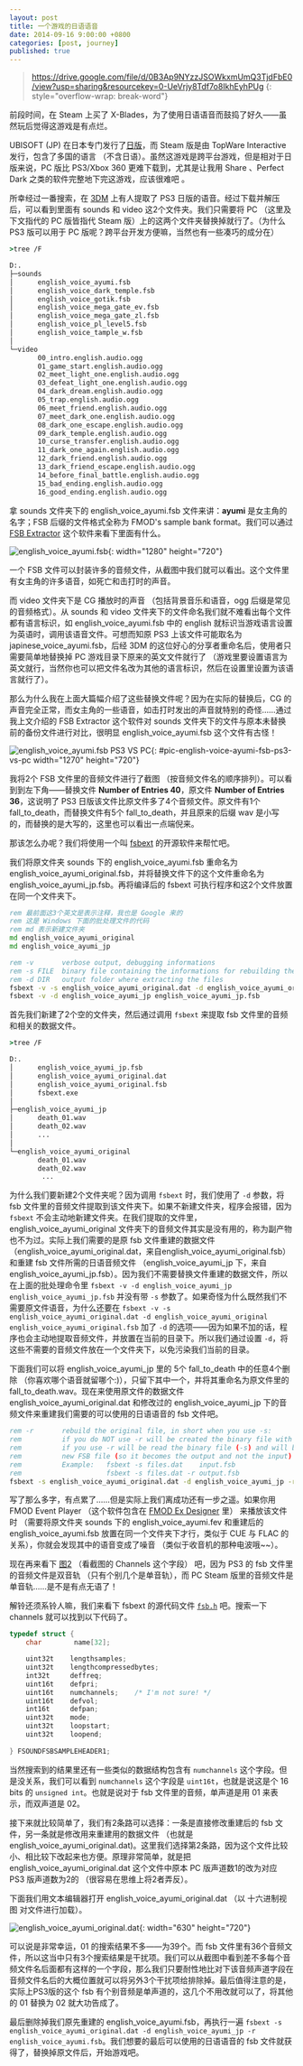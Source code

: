 ```yaml
---
layout: post
title: 一个游戏的日语语音
date: 2014-09-16 9:00:00 +0800
categories: [post, journey]
published: true
---
```


> https://drive.google.com/file/d/0B3Ap9NYzzJSOWkxmUmQ3TjdFbE0/view?usp=sharing&resourcekey=0-UeVrjy8Tdf7o8IkhEyhPUg
{: style="overflow-wrap: break-word"}

前段时间，在 Steam 上买了 X-Blades，为了使用日语语音而鼓捣了好久——虽然玩后觉得这游戏是有点烂。

UBISOFT (JP) 在日本专门发行了[日版](https://www.ubisoft.co.jp/xblades/)，而 Steam 版是由 TopWare Interactive 发行，包含了多国的语言 （不含日语）。虽然这游戏是跨平台游戏，但是相对于日版来说，PC 版比 PS3/Xbox 360 更难下载到，尤其是让我用 Share 、Perfect Dark 之类的软件完整地下完这游戏，应该很难吧 。

所幸经过一番搜索，在 [3DM](https://bbs.3dmgame.com/thread-3034762-1-1.html) 上有人提取了 PS3 日版的语音。经过下载并解压后，可以看到里面有 sounds 和 video 这2个文件夹。我们只需要将 PC （这里及下文指代的 PC 版皆指代 Steam 版）上的这两个文件夹替换掉就行了。（为什么 PS3 版可以用于 PC 版呢？跨平台开发方便嘛，当然也有一些凑巧的成分在）

```cmd
>tree /F

D:.
├─sounds
│      english_voice_ayumi.fsb
│      english_voice_dark_temple.fsb
│      english_voice_gotik.fsb
│      english_voice_mega_gate_ev.fsb
│      english_voice_mega_gate_zl.fsb
│      english_voice_pl_level5.fsb
│      english_voice_tample_w.fsb
│
└─video
       00_intro.english.audio.ogg
       01_game_start.english.audio.ogg
       02_meet_light_one.english.audio.ogg
       03_defeat_light_one.english.audio.ogg
       04_dark_dream.english.audio.ogg
       05_trap.english.audio.ogg
       06_meet_friend.english.audio.ogg
       07_meet_dark_one.english.audio.ogg
       08_dark_one_escape.english.audio.ogg
       09_dark_temple.english.audio.ogg
       10_curse_transfer.english.audio.ogg
       11_dark_one_again.english.audio.ogg
       12_dark_friend.english.audio.ogg
       13_dark_friend_escape.english.audio.ogg
       14_before_final_battle.english.audio.ogg
       15_bad_ending.english.audio.ogg
       16_good_ending.english.audio.ogg
```

拿 sounds 文件夹下的 english_voice_ayumi.fsb 文件来讲：**ayumi** 是女主角的名字；FSB 后缀的文件格式全称为 FMOD's sample bank format。我们可以通过 [FSB Extractor](http://aezay.dk/aezay/fsbextractor/) 这个软件来看下里面有什么。

![english_voice_ayumi.fsb](/assets/images/x_blades_japanese_voices/english-voice-ayumi-fsb.png){: width="1280" height="720"}

一个 FSB 文件可以封装许多的音频文件，从截图中我们就可以看出。这个文件里有女主角的许多语音，如死亡和击打时的声音。

而 video 文件夹下是 CG 播放时的声音 （包括背景音乐和语音，ogg 后缀是常见的音频格式）。从 sounds 和 video 文件夹下的文件命名我们就不难看出每个文件都有语言标识，如 english_voice_ayumi.fsb 中的 english 就标识当游戏语言设置为英语时，调用该语音文件。可想而知原 PS3 上该文件可能取名为 japinese_voice_ayumi.fsb，后经 3DM 的这位好心的分享者重命名后，使用者只需要简单地替换掉 PC 游戏目录下原来的英文文件就行了 （游戏里要设置语言为英文就行，当然你也可以把文件名改为其他的语言标识，然后在设置里设置为该语言就行了）。

那么为什么我在上面大篇幅介绍了这些替换文件呢？因为在实际的替换后，CG 的声音完全正常，而女主角的一些语音，如击打时发出的声音就特别的奇怪……通过我上文介绍的 FSB Extractor 这个软件对 sounds 文件夹下的文件与原本未替换前的备份文件进行对比，很明显 english_voice_ayumi.fsb 这个文件有古怪！

![english_voice_ayumi.fsb PS3 VS PC](/assets/images/x_blades_japanese_voices/english-voice-ayumi-fsb-ps3-vs-pc.png){: #pic-english-voice-ayumi-fsb-ps3-vs-pc width="1270" height="720"}

我将2个 FSB 文件里的音频文件进行了截图 （按音频文件名的顺序排列）。可以看到到左下角——替换文件 **Number of Entries 40**，原文件 **Number of Entries 36**，这说明了 PS3 日版该文件比原文件多了4个音频文件。原文件有1个 fall_to_death，而替换文件有5个 fall_to_death，并且原来的后缀 wav 是小写的，而替换的是大写的，这里也可以看出一点端倪来。

那该怎么办呢？我们将使用一个叫 [fsbext](https://github.com/gdawg/fsbext) 的开源软件来帮忙吧。

我们将原文件夹 sounds 下的 english_voice_ayumi.fsb 重命名为 english_voice_ayumi_original.fsb，并将替换文件下的这个文件重命名为 english_voice_ayumi_jp.fsb。再将编译后的 fsbext 可执行程序和这2个文件放置在同一个文件夹下。

```bat
rem 最前面这3个英文是表示注释，我也是 Google 来的
rem 这是 Windows 下面的批处理文件的代码
rem md 表示新建文件夹
md english_voice_ayumi_original
md english_voice_ayumi_jp

rem -v       verbose output, debugging informations
rem -s FILE  binary file containing the informations for rebuilding the FSB file
rem -d DIR   output folder where extracting the files
fsbext -v -s english_voice_ayumi_original.dat -d english_voice_ayumi_original english_voice_ayumi_original.fsb
fsbext -v -d english_voice_ayumi_jp english_voice_ayumi_jp.fsb
```

首先我们新建了2个空的文件夹，然后通过调用 `fsbext` 来提取 fsb 文件里的音频和相关的数据文件。

```cmd
>tree /F

D:.
│      english_voice_ayumi_jp.fsb
│      english_voice_ayumi_original.dat
│      english_voice_ayumi_original.fsb
│      fsbext.exe
│
├─english_voice_ayumi_jp
│      death_01.wav
│      death_02.wav
│      ...
│
└─english_voice_ayumi_original
       death_01.wav
       death_02.wav
        ...
```

为什么我们要新建2个文件夹呢？因为调用 `fsbext` 时，我们使用了 `-d` 参数，将 fsb 文件里的音频文件提取到该文件夹下。如果不新建文件夹，程序会报错，因为 `fsbext` 不会主动地新建文件夹。在我们提取的文件里，english_voice_ayumi_original 文件夹下的音频文件其实是没有用的，称为副产物也不为过。实际上我们需要的是原 fsb 文件重建的数据文件 （english_voice_ayumi_original.dat，来自english_voice_ayumi_original.fsb）和重建 fsb 文件所需的日语音频文件  	（english_voice_ayumi_jp 下，来自english_voice_ayumi_jp.fsb）。因为我们不需要替换文件重建的数据文件，所以在上面的批处理命令里 `fsbext -v -d english_voice_ayumi_jp english_voice_ayumi_jp.fsb` 并没有带 `-s` 参数了。如果奇怪为什么既然我们不需要原文件语音，为什么还要在 `fsbext -v -s english_voice_ayumi_original.dat -d english_voice_ayumi_original english_voice_ayumi_original.fsb` 加了 `-d` 的选项——因为如果不加的话，程序也会主动地提取音频文件，并放置在当前的目录下。所以我们通过设置 `-d`，将这些不需要的音频文件放在一个文件夹下，以免污染我们当前的目录。

下面我们可以将 english_voice_ayumi_jp 里的 5个 fall_to_death 中的任意4个删除 （你喜欢哪个语音就留哪个:)），只留下其中一个，并将其重命名为原文件里的 fall_to_death.wav。现在来使用原文件的数据文件 english_voice_ayumi_original.dat 和修改过的 english_voice_ayumi_jp 下的音频文件来重建我们需要的可以使用的日语语音的 fsb 文件吧。

```bat
rem -r       rebuild the original file, in short when you use -s:
rem          if you do NOT use -r will be created the binary file with the info
rem          if you use -r will be read the binary file (-s) and will be created a
rem          new FSB file (so it becomes the output and not the input)
rem          Example:   fsbext -s files.dat    input.fsb
rem                     fsbext -s files.dat -r output.fsb
fsbext -s english_voice_ayumi_original.dat -d english_voice_ayumi_jp -r english_voice_ayumi.fsb
```

写了那么多字，有点累了……但是实际上我们离成功还有一步之遥。如果你用 FMOD Event Player （这个软件包含在 [FMOD Ex Designer](https://www.fmod.org/download/) 里） 来播放该文件时 （需要将原文件夹 sounds 下的 english_voice_ayumi.fev 和重建后的 english_voice_ayumi.fsb 放置在同一个文件夹下才行，类似于 CUE 与 FLAC 的关系），你就会发现其中的语音变成了噪音 （类似于收音机的那种电波哦~~）。

现在再来看下 [图2](#pic-english-voice-ayumi-fsb-ps3-vs-pc) （看截图的 Channels 这个字段） 吧，因为 PS3 的 fsb 文件里的音频文件是双音轨 （只有个别几个是单音轨），而 PC Steam 版里的音频文件是单音轨……是不是有点无语了！

解铃还须系铃人嘛，我们来看下 fsbext 的源代码文件 [`fsb.h`](https://github.com/gdawg/fsbext/blob/master/src/fsb.h) 吧。搜索一下 channels 就可以找到以下代码了。

```c
typedef struct {
    char        name[32];

    uint32t    lengthsamples;
    uint32t    lengthcompressedbytes;
    int32t     deffreq;
    uint16t    defpri;
    uint16t    numchannels;    /* I'm not sure! */
    uint16t    defvol;
    int16t     defpan;
    uint32t    mode;
    uint32t    loopstart;
    uint32t    loopend;
   
} FSOUNDFSBSAMPLEHEADER1;
```

当然搜索到的结果里还有一些类似的数据结构包含有 `numchannels` 这个字段。但是没关系，我们可以看到 `numchannels` 这个字段是 `uint16t`，也就是说这是个 16 bits 的 `unsigned int`。也就是说对于 fsb 文件里的音频，单声道是用 01 来表示，而双声道是 02。

接下来就比较简单了，我们有2条路可以选择：一条是直接修改重建后的 fsb 文件，另一条就是修改用来重建用的数据文件 （也就是 english_voice_ayumi_original.dat)。这里我们选择第2条路，因为这个文件比较小、相比较下改起来也方便。原理非常简单，就是把 english_voice_ayumi_original.dat 这个文件中原本 PC 版声道数1的改为对应 PS3 版声道数为2的 （很容易在思维上将2者弄反）。

下面我们用文本编辑器打开 english_voice_ayumi_original.dat （以 十六进制视图 对文件进行加载）。

![english_voice_ayumi_original.dat](/assets/images/x_blades_japanese_voices/english-voice-ayumi-original-dat.png){: width="630" height="720"}

可以说是非常幸运，01 的搜索结果不多——为39个。而 fsb 文件里有36个音频文件，所以这当中只有3个搜索结果是干扰项。我们可以从截图中看到差不多每个音频文件名后面都有这样的一个字段，那么我们只要耐性地比对下该音频声道字段在音频文件名后的大概位置就可以将另外3个干扰项给排除掉。最后值得注意的是，实际上PS3版的这个 fsb 有个别音频是单声道的，这几个不用改就可以了，将其他的 01 替换为 02 就大功告成了。

最后删除掉我们原先重建的 english_voice_ayumi.fsb，再执行一遍 `fsbext -s english_voice_ayumi_original.dat -d english_voice_ayumi_jp -r english_voice_ayumi.fsb`。我们想要的最后可以使用的日语语音的 fsb 文件就获得了，替换掉原文件后，开始游戏吧。
